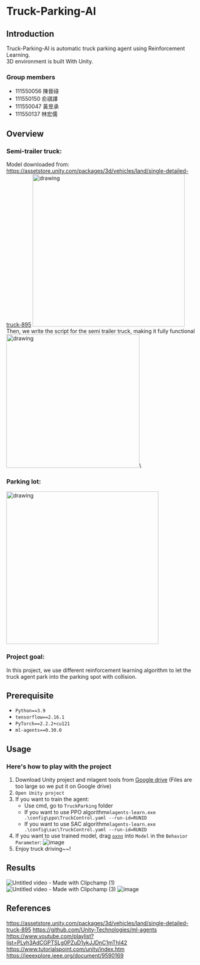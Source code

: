 # Truck-Parking-AI
## Introduction
Truck-Parking-AI is automatic truck parking agent using Reinforcement Learning.\
3D environment is built With Unity.
### Group members
- 111550056 陳晉祿
- 111550150 俞祺譯
- 111550047 黃昱承
- 111550137 林宏儒
## Overview
### Semi-trailer truck: 
Model downloaded from: https://assetstore.unity.com/packages/3d/vehicles/land/single-detailed-truck-895
<img src="https://github.com/ianthefish/Truck-Parking-AI/assets/72810883/bf1a29f2-f603-4f98-8e41-16f1c08ab65b" alt="drawing" width="400"/>\
Then, we write the script for the semi trailer truck, making it fully functional\
<img src="https://github.com/ianthefish/Truck-Parking-AI/assets/72810883/b47577d6-34b1-437d-a501-fc4c93468d2a" alt="drawing" width="350"/>\
### Parking lot:
<img src="https://github.com/ianthefish/Truck-Parking-AI/assets/72810883/47c251dc-cb53-49fc-b544-2db98648430d" alt="drawing" width="400"/>

### Project goal:
In this project, we use different reinforcement learning algorithm to let the truck agent park into the parking spot with collision.


## Prerequisite
- `Python==3.9`
- `tensorflow==2.16.1`
- `PyTorch==2.2.2+cu121`
- `ml-agents==0.30.0`
  
## Usage
### Here's how to play with the project
1. Download Unity project and mlagent tools from [Google drive](https://github.com/ianthefish/Truck-Parking-AI/blob/main/file.md) (Files are too large so we put it on Google drive)
2. `Open Unity project`
3. If you want to train the agent:
   - Use cmd, go to `TruckParking` folder
   - If you want to use PPO algorithm`mlagents-learn.exe .\config\ppo\TruckControl.yaml --run-id=RUNID`
   - If you want to use SAC algorithm`mlagents-learn.exe .\config\sac\TruckControl.yaml --run-id=RUNID`
4. If you want to use trained model, drag [`oxnn`](https://github.com/ianthefish/Truck-Parking-AI/tree/main/TrainedNetwork) into `Model` in the `Behavior Parameter`: ![image](https://github.com/ianthefish/Truck-Parking-AI/assets/72810883/d7a5d78a-1434-4996-95bb-31c137bbe106)
5. Enjoy truck driving~~!

## Results
![Untitled video - Made with Clipchamp (1)](https://github.com/ianthefish/Truck-Parking-AI/assets/72810883/a90a1b93-2b6b-48c8-9c08-bba0c9f591f0) 
![Untitled video - Made with Clipchamp (3)](https://github.com/ianthefish/Truck-Parking-AI/assets/72810883/e2526d7a-dee9-47bd-8c4d-4b1bd22535b4)
![image](https://github.com/ianthefish/Truck-Parking-AI/assets/72810883/33a1d906-98a9-4a4c-b48a-7f1995ec248b)


## References
https://assetstore.unity.com/packages/3d/vehicles/land/single-detailed-truck-895
https://github.com/Unity-Technologies/ml-agents
https://www.youtube.com/playlist?list=PLyh3AdCGPTSLg0PZuD1ykJJDnC1mThI42
https://www.tutorialspoint.com/unity/index.htm
https://ieeexplore.ieee.org/document/9590169


